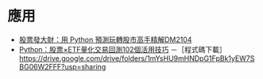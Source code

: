 # 應用
- [股票發大財：用 Python 預測玩轉股市高手精解DM2104](https://www.tenlong.com.tw/products/9789865501730?list_name=srh)
- [Python：股票×ETF量化交易回測102個活用技巧](https://www.tenlong.com.tw/products/9786263331785?list_name=srh)
  －［程式碼下載］https://drive.google.com/drive/folders/1mYsHU9mHNDpG1FpBk1yEW7SBG06W2FFF?usp=sharing
